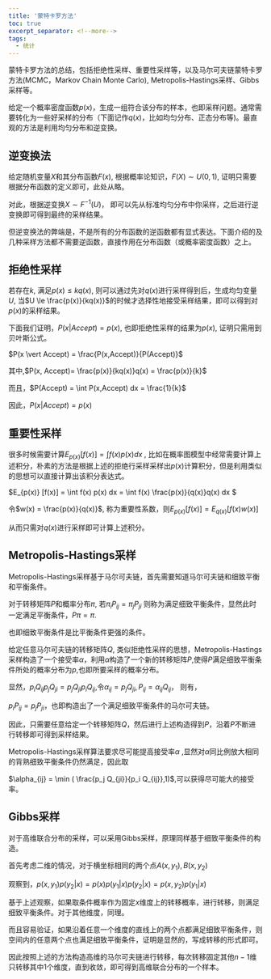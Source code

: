 ```yaml
---
title: '蒙特卡罗方法'
toc: true
excerpt_separator: <!--more-->
tags:
  - 统计
---
```


蒙特卡罗方法的总结，包括拒绝性采样、重要性采样等，以及马尔可夫链蒙特卡罗方法(MCMC，Markov Chain Monte Carlo), Metropolis-Hastings采样、Gibbs采样等。

<!--more-->

给定一个概率密度函数$p(x)$，生成一组符合该分布的样本，也即采样问题。通常需要转化为一些好采样的分布（下面记作$q(x)$，比如均匀分布、正态分布等)。最直观的方法是利用均匀分布和逆变换。

## 逆变换法

给定随机变量$X$和其分布函数$F(x)$, 根据概率论知识，$F(X) \sim U(0,1)$, 证明只需要根据分布函数的定义即可，此处从略。

对此，根据逆变换$X \sim F^{-1}(U)$， 即可以先从标准均匀分布中你采样，之后进行逆变换即可得到最终的采样结果。

但逆变换法的弊端是，不是所有的分布函数的逆函数都有显式表达。下面介绍的及几种采样方法都不需要逆函数，直接作用在分布函数（或概率密度函数）之上。

## 拒绝性采样

若存在$k$, 满足$p(x) \le k q(x)$, 则可以通过先对$q(x)$进行采样得到后，生成均匀变量$U$, 当$U \le \frac{p(x)}{kq(x)}$的时候才选择性地接受采样结果，即可以得到对$p(x)$的采样结果。

下面我们证明，$P(x \vert Accept) = p(x)$, 也即拒绝性采样的结果为$p(x)$, 证明只需用到贝叶斯公式。

$P(x \vert Accept) = \frac{P(x,Accept)}{P(Accept)}$

其中,$P(x, Accept)=   \frac{p(x)}{kq(x)}q(x) = \frac{p(x)}{k}$ 

而且，$P(Accept) = \int P(x,Accept) dx = \frac{1}{k}$

因此，$P(x \vert Accept) = p(x)$

## 重要性采样

很多时候需要计算$E_{p(x)} [f(x)] = \int f(x) p(x) dx$ , 比如在概率图模型中经常需要计算上述积分，朴素的方法是根据上述的拒绝行采样采样出$p(x)$计算积分，但是利用类似的思想可以直接计算出该积分表达式。

$E_{p(x)} [f(x)] = \int f(x) p(x) dx = \int f(x) \frac{p(x)}{q(x)}q(x) dx $

令$w(x) = \frac{p(x)}{q(x)}$, 称为重要性系数，则$E_{p(x)} [f(x)] = E_{q(x)}[f(x)w(x)]$

从而只需对$q(x)$进行采样即可计算上述积分。

## Metropolis-Hastings采样

Metropolis-Hastings采样基于马尔可夫链，首先需要知道马尔可夫链和细致平衡和平衡条件。

对于转移矩阵$P$和概率分布$\pi$, 若$\pi_i P_{ij} = \pi_j P_{ji}$ 则称为满足细致平衡条件，显然此时一定满足平衡条件，$P \pi = \pi$. 

也即细致平衡条件是比平衡条件更强的条件。

给定任意马尔可夫链的转移矩阵$Q$, 类似拒绝性采样的思想，Metropolis-Hastings采样构造了一个接受率$\alpha$，利用$\alpha$构造了一个新的转移矩阵$P$,使得$P$满足细致平衡条件所处的概率分布为$p$,也即所要采样的概率分布。

显然，$p_i Q_{ij} p_j Q_{ji} = p_j Q_{ji} p_i Q_{ij}$,令$\alpha_{ij} = p_j Q_{ji},P_{ij} = \alpha_{ij} Q_{ij}$， 则有，

$p_i P_{ij} = p_j P_{ji}$，也即构造出了一个满足细致平衡条件的马尔可夫链。

因此，只需要任意给定一个转移矩阵$Q$，然后进行上述构造得到$P$，沿着$P$不断进行转移即可得到采样结果。

Metropolis-Hastings采样算法要求尽可能提高接受率$\alpha$ ,显然对$\alpha$同比例放大相同的背熟细致平衡条件仍然满足，因此取

$\alpha_{ij} = \min ( \frac{p_j Q_{ji}}{p_i Q_{ij}},1)$,可以获得尽可能大的接受率。 

## Gibbs采样

对于高维联合分布的采样，可以采用Gibbs采样，原理同样基于细致平衡条件的构造。

首先考虑二维的情况，对于横坐标相同的两个点$A(x,y_1),B(x,y_2)$ 

观察到，$p(x,y_1)p(y_2 \vert x) = p(x)p(y_1 \vert x) p(y_2 \vert x) = p(x,y_2)p(y_1 \vert x)$

基于上述观察，如果取条件概率作为固定$x$维度上的转移概率，进行转移，则满足细致平衡条件。对于其他维度，同理。

而且容易验证，如果沿着任意一个维度的直线上的两个点都满足细致平衡条件，则空间内的任意两个点也满足细致平衡条件，证明是显然的，写成转移的形式即可。

因此按照上述的方法构造高维的马尔可夫链进行转移，每次转移固定其他$n-1$维只转移其中1个维度，直到收敛，即可得到高维联合分布的一个样本。

